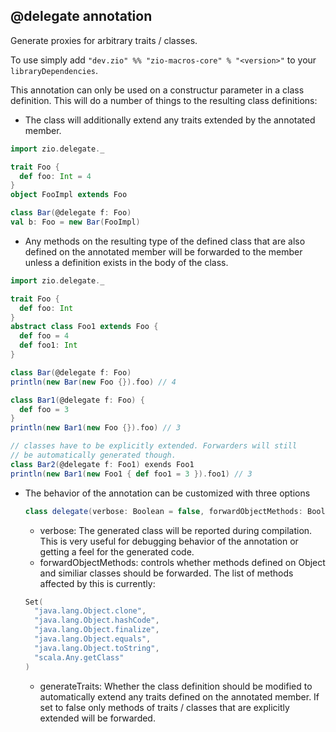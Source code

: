 ## @delegate annotation

Generate proxies for arbitrary traits / classes.

To use simply add `"dev.zio" %% "zio-macros-core" % "<version>"` to your `libraryDependencies`.

This annotation can only be used on a  constructur parameter in a class definition.
This will do a number of things to the resulting class definitions:

* The class will additionally extend any traits extended by the annotated member.
```scala
import zio.delegate._

trait Foo {
  def foo: Int = 4
}
object FooImpl extends Foo

class Bar(@delegate f: Foo)
val b: Foo = new Bar(FooImpl)
```

* Any methods on the resulting type of the defined class that are also defined on the annotated member will be forwarded to the member unless a definition exists in the body of the class.
```scala
import zio.delegate._

trait Foo {
  def foo: Int
}
abstract class Foo1 extends Foo {
  def foo = 4
  def foo1: Int
}

class Bar(@delegate f: Foo)
println(new Bar(new Foo {}).foo) // 4

class Bar1(@delegate f: Foo) {
  def foo = 3
}
println(new Bar1(new Foo {}).foo) // 3

// classes have to be explicitly extended. Forwarders will still
// be automatically generated though.
class Bar2(@delegate f: Foo1) exends Foo1
println(new Bar1(new Foo1 { def foo1 = 3 }).foo1) // 3
```

* The behavior of the annotation can be customized with three options
  ```scala
  class delegate(verbose: Boolean = false, forwardObjectMethods: Boolean = false, generateTraits: Boolean = true)
  ```
  - verbose: The generated class will be reported during compilation. This is very useful for debugging behavior of the annotation or getting a feel for the generated code.
  - forwardObjectMethods: controls whether methods defined on Object and similiar classes should be forwarded. The list of methods affected by this is currently:
  ```scala
  Set(
    "java.lang.Object.clone",
    "java.lang.Object.hashCode",
    "java.lang.Object.finalize",
    "java.lang.Object.equals",
    "java.lang.Object.toString",
    "scala.Any.getClass"
  )
  ```
  - generateTraits: Whether the class definition should be modified to automatically extend any traits defined on the annotated member. If set to false only methods of traits / classes that are explicitly extended will be forwarded.
